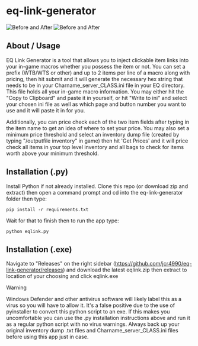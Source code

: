 # eq-link-generator
![Before and After](https://i.imgur.com/2GuGbPC.gif) ![Before and After](https://i.imgur.com/kK9SvAQ.gif)
## About / Usage
EQ Link Generator is a tool that allows you to inject clickable item links into your in-game macros whether you possess the item or not. You can set a prefix (WTB/WTS or other) and up to 2 items per line of a macro along with pricing, then hit submit and it will generate the necessary hex string that needs to be in your Charname_server_CLASS.ini file in your EQ directory. This file holds all your in-game macro information. You may either hit the "Copy to Clipboard" and paste it in yourself, or hit "Write to ini" and select your chosen ini file as well as which page and button number you want to use and it will paste it in for you.

Additionally, you can price check each of the two item fields after typing in the item name to get an idea of where to set your price. You may also set a minimum price threshold and select an inventory dump file (created by typing "/outputfile inventory" in game) then hit 'Get Prices' and it will price check all items in your top level inventory and all bags to check for items worth above your minimum threshold.
## Installation (.py)
Install Python if not already installed. Clone this repo (or download zip and extract) then open a command prompt and cd into the eq-link-generator folder then type:
```
pip install -r requirements.txt
```
Wait for that to finish then to run the app type:
```
python eqlink.py
```

## Installation (.exe)
Navigate to "Releases" on the right sidebar (https://github.com/jcr4990/eq-link-generator/releases) and download the latest eqlink.zip then extract to location of your choosing and click eqlink.exe
> [!WARNING]
> Windows Defender and other antivirus software will likely label this as a virus so you will have to allow it. It's a false positive due to the use of pyinstaller to convert this python script to an exe. If this makes you uncomfortable you can use the .py installation instructions above and run it as a regular python script with no virus warnings.
> Always back up your original inventory dump .txt files and Charname_server_CLASS.ini files before using this app just in case.



